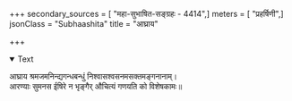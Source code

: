 +++
secondary_sources = [ "महा-सुभाषित-सङ्ग्रहः - 4414",]
meters = [ "प्रहर्षिणी",]
jsonClass = "Subhaashita"
title = "आघ्राय"

+++

<details open><summary>Text</summary>

आघ्राय श्रमजमनिन्द्यगन्धबन्धुं निश्वासश्वसनमसक्तमङ्गनानाम्।  
आरण्याः सुमनस ईषिरे न भृङ्गैर् औचित्यं गणयति को विशेषकामः॥
</details>
